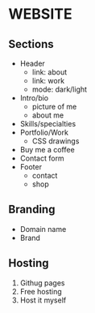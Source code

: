 # WEBSITE

## Sections
- Header
    - link: about
    - link: work
    - mode: dark/light
- Intro/bio
    - picture of me
    - about me
- Skills/specialties
- Portfolio/Work
    - CSS drawings
- Buy me a coffee
- Contact form
- Footer
    - contact
    - shop

## Branding

- Domain name
- Brand

## Hosting
1. Githug pages
2. Free hosting
3. Host it myself